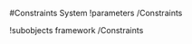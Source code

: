 <!-- MOOSE System Documentation Stub: Remove this when content is added. -->
#Constraints System
!parameters /Constraints

!subobjects framework /Constraints

